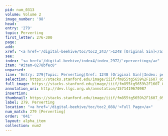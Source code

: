 ```yaml
---
pid: num_0313
volume: Volume 2
image_number: '98'
head: 
entry: '279'
topic: Perverting
first_letter: 276-300
page: 
add: 
xref: "<a href='/digital-beehive/toc/toc2_243/'>1248 [Original Sin]</a>"
see: 
index: "<a href='/digital-beehive/index4/index_2972/'>perverting</a>"
item: "#item-0278bfec8"
unparsed: 
line: 'Entry: 279|Topic: Perverting|Xref: 1248 [Original Sin]|Index: perverting|#item-0278bfec8'
selection: https://stacks.stanford.edu/image/iiif/fm855tg5659%2F1607_0565/831,4312,2960,744/full/0/default.jpg
full_image: https://stacks.stanford.edu/image/iiif/fm855tg5659%2F1607_0565/full/full/0/default.jpg
annotation_uri: http://dev.llgc.org.uk/annotation/1571419670987
insertion: 
thumbnail: https://stacks.stanford.edu/image/iiif/fm855tg5659%2F1607_0565/831,4312,600,180/250,/0/default.jpg
label: 279. Perverting
location: "<a href='/digital-beehive/toc/toc2_088/'>Full Page</a>"
num_match: 279 [Perverting]
order: '041'
layout: alpha_item
collection: num2
---
```

